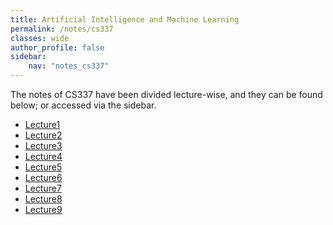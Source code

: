 ```yaml
---
title: Artificial Intelligence and Machine Learning
permalink: /notes/cs337
classes: wide
author_profile: false
sidebar:
    nav: "notes_cs337"
---
```

<script type="text/javascript" src="https://code.jquery.com/jquery-1.7.1.min.js"></script>

<script type="text/x-mathjax-config">
  MathJax.Hub.Config({
    tex2jax: {
      inlineMath: [ ['$','$'], ["\\(","\\)"] ],
      processEscapes: true
    }
  });
</script>
<script type="text/javascript" async src="https://cdnjs.cloudflare.com/ajax/libs/mathjax/2.7.5/latest.js?config=TeX-MML-AM_CHTML" async></script>

The notes of CS337 have been divided lecture-wise, and they can be found below; or accessed via the sidebar.

- [Lecture1](/notes/cs337/Lec1)
- [Lecture2](/notes/cs337/Lec2)
- [Lecture3](/notes/cs337/Lec3)
- [Lecture4](/notes/cs337/Lec4)
- [Lecture5](/notes/cs337/Lec5)
- [Lecture6](/notes/cs337/Lec6)
- [Lecture7](/notes/cs337/Lec7)
- [Lecture8](/notes/cs337/Lec8)
- [Lecture9](/notes/cs337/Lec9)
